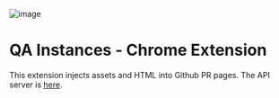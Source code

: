 ![image](https://cloud.githubusercontent.com/assets/2539761/25288498/197cfc4e-269c-11e7-923f-7e83fcd595ac.png)

# QA Instances - Chrome Extension

This extension injects assets and HTML into Github PR pages.
The API server is [here](https://github.com/minervaproject/qa-instances-api).
